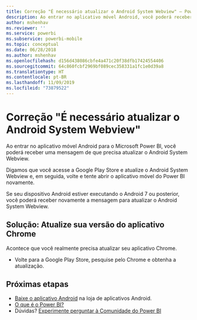 ```yaml
---
title: Correção "É necessário atualizar o Android System Webview" – Power BI
description: Ao entrar no aplicativo móvel Android, você poderá receber uma mensagem de que precisa atualizar o Android System Webview.
author: mshenhav
ms.reviewer: ''
ms.service: powerbi
ms.subservice: powerbi-mobile
ms.topic: conceptual
ms.date: 06/28/2018
ms.author: mshenhav
ms.openlocfilehash: d156d438086cbfe4a471c20f38dfb17424554406
ms.sourcegitcommit: 64c860fcbf2969bf089cec358331a1fc1e0d39a8
ms.translationtype: HT
ms.contentlocale: pt-BR
ms.lasthandoff: 11/09/2019
ms.locfileid: "73879522"
---
```

# <a name="fixing-need-to-update-android-system-webview"></a>Correção "É necessário atualizar o Android System Webview"
Ao entrar no aplicativo móvel Android para o Microsoft Power BI, você poderá receber uma mensagem de que precisa atualizar o Android System Webview. 

Digamos que você acesse a Google Play Store e atualize o Android System Webview e, em seguida, volte e tente abrir o aplicativo móvel do Power BI novamente. 

Se seu dispositivo Android estiver executando o Android 7 ou posterior, você poderá receber novamente a mensagem para atualizar o Android System Webview. 

## <a name="solution-upgrade-your-version-of-the-chrome-app"></a>Solução: Atualize sua versão do aplicativo Chrome
Acontece que você realmente precisa atualizar seu aplicativo Chrome. 

* Volte para a Google Play Store, pesquise pelo Chrome e obtenha a atualização.

## <a name="next-steps"></a>Próximas etapas
* [Baixe o aplicativo Android](https://go.microsoft.com/fwlink/?LinkID=544867) na loja de aplicativos Android.
* [O que é o Power BI?](../../fundamentals/power-bi-overview.md)
* Dúvidas? [Experimente perguntar à Comunidade do Power BI](https://community.powerbi.com/)

